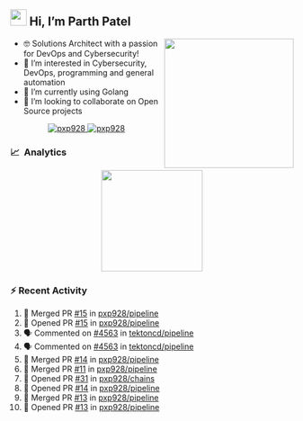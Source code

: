 ## <img src="https://github.com/TheDudeThatCode/TheDudeThatCode/blob/master/Assets/Hi.gif" width="29px"> Hi, I’m Parth Patel

<img align="right"  src="https://media.giphy.com/media/PRgs2sn03T1xpCSWKe/giphy.gif" width="230">

- :nerd_face: Solutions Architect with a passion for DevOps and Cybersecurity!
- 👀  I’m interested in Cybersecurity, DevOps, programming and general automation
- 🌱  I’m currently using Golang
- 💞️  I’m looking to collaborate on Open Source projects

<p align="center">
  <a href="https://linkedin.com/in/pxp928" target="blank">
    <img src="https://img.shields.io/badge/linkedin-%230077B5.svg?&style=for-the-badge&logo=linkedin&logoColor=white" alt="pxp928" />
  </a>
  <a href="https://twitter.com/pxp928" target="blank">
    <img src="https://img.shields.io/badge/Twitter-1DA1F2?style=for-the-badge&logo=twitter&logoColor=white" alt="pxp928" />
  </a>
</p>

### 📈 &nbsp;Analytics

<p align="center">
  <a href="https://github.com/pxp928">
    <img height="180em" src="https://github-readme-stats-eight-theta.vercel.app/api?username=pxp928&show_icons=true&theme=radical&include_all_commits=true&count_private=true&line_height=26"/>
  </a>
</p>

### :zap: Recent Activity

<!--START_SECTION:activity-->
1. 🎉 Merged PR [#15](https://github.com/pxp928/pipeline/pull/15) in [pxp928/pipeline](https://github.com/pxp928/pipeline)
2. 💪 Opened PR [#15](https://github.com/pxp928/pipeline/pull/15) in [pxp928/pipeline](https://github.com/pxp928/pipeline)
3. 🗣 Commented on [#4563](https://github.com/tektoncd/pipeline/issues/4563) in [tektoncd/pipeline](https://github.com/tektoncd/pipeline)
4. 🗣 Commented on [#4563](https://github.com/tektoncd/pipeline/issues/4563) in [tektoncd/pipeline](https://github.com/tektoncd/pipeline)
5. 🎉 Merged PR [#14](https://github.com/pxp928/pipeline/pull/14) in [pxp928/pipeline](https://github.com/pxp928/pipeline)
6. 🎉 Merged PR [#11](https://github.com/pxp928/pipeline/pull/11) in [pxp928/pipeline](https://github.com/pxp928/pipeline)
7. 💪 Opened PR [#31](https://github.com/pxp928/chains/pull/31) in [pxp928/chains](https://github.com/pxp928/chains)
8. 💪 Opened PR [#14](https://github.com/pxp928/pipeline/pull/14) in [pxp928/pipeline](https://github.com/pxp928/pipeline)
9. 🎉 Merged PR [#13](https://github.com/pxp928/pipeline/pull/13) in [pxp928/pipeline](https://github.com/pxp928/pipeline)
10. 💪 Opened PR [#13](https://github.com/pxp928/pipeline/pull/13) in [pxp928/pipeline](https://github.com/pxp928/pipeline)
<!--END_SECTION:activity-->

<!---
pxp928/pxp928 is a ✨ special ✨ repository because its `README.md` (this file) appears on your GitHub profile.
You can click the Preview link to take a look at your changes.
--->
